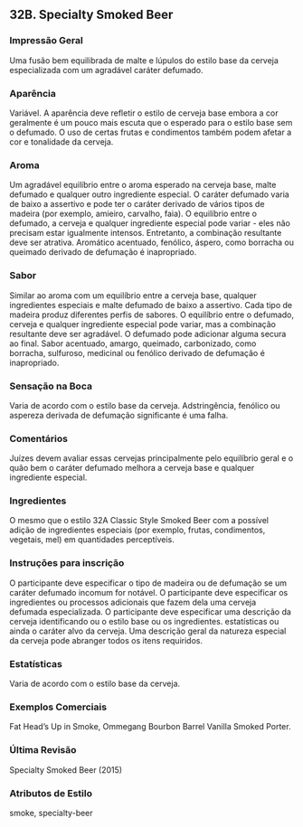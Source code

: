 ## 32B. Specialty Smoked Beer

### Impressão Geral

Uma fusão bem equilibrada de malte e lúpulos do estilo base da cerveja especializada com um agradável caráter defumado.

### Aparência

Variável. A aparência deve refletir o estilo de cerveja base embora a cor geralmente é um pouco mais escuta que o esperado para o estilo base sem o defumado. O uso de certas frutas e condimentos também podem afetar a cor e tonalidade da cerveja.

### Aroma

Um agradável equilíbrio entre o aroma esperado na cerveja base, malte defumado e qualquer outro ingrediente especial. O caráter defumado varia de baixo a assertivo e pode ter o caráter derivado de vários tipos de madeira (por exemplo, amieiro, carvalho, faia). O equilíbrio entre o defumado, a cerveja e qualquer ingrediente especial pode variar - eles não precisam estar igualmente intensos. Entretanto, a combinação resultante deve ser atrativa. Aromático acentuado, fenólico, áspero, como borracha ou queimado derivado de defumação é inapropriado.

### Sabor

Similar ao aroma com um equilíbrio entre a cerveja base, qualquer ingredientes especiais e malte defumado de baixo a assertivo. Cada tipo de madeira produz diferentes perfis de sabores. O equilíbrio entre o defumado, cerveja e qualquer ingrediente especial pode variar, mas a combinação resultante deve ser agradável. O defumado pode adicionar alguma secura ao final. Sabor acentuado, amargo, queimado, carbonizado, como borracha, sulfuroso, medicinal ou fenólico derivado de defumação é inapropriado.

### Sensação na Boca

Varia de acordo com o estilo base da cerveja. Adstringência, fenólico ou aspereza derivada de defumação significante é uma falha.

### Comentários

Juízes devem avaliar essas cervejas principalmente pelo equilíbrio geral e o quão bem o caráter defumado melhora a cerveja base e qualquer ingrediente especial.

### Ingredientes

O mesmo que o estilo 32A Classic Style Smoked Beer com a possível adição de ingredientes especiais (por exemplo, frutas, condimentos, vegetais, mel) em quantidades perceptíveis.

### Instruções para inscrição

O participante deve especificar o tipo de madeira ou de defumação se um caráter defumado incomum for notável. O participante deve especificar os ingredientes ou processos adicionais que fazem dela uma cerveja defumada especializada. O participante deve especificar uma descrição da cerveja identificando ou o estilo base ou os ingredientes. estatísticas ou ainda o caráter alvo da cerveja. Uma descrição geral da natureza especial da cerveja pode abranger todos os itens requiridos.

### Estatísticas

Varia de acordo com o estilo base da cerveja.

### Exemplos Comerciais

Fat Head’s Up in Smoke, Ommegang Bourbon Barrel Vanilla Smoked Porter.

### Última Revisão

Specialty Smoked Beer (2015)

### Atributos de Estilo

smoke, specialty-beer
